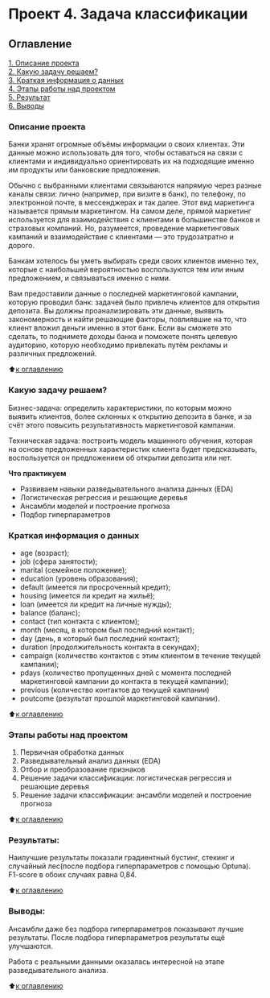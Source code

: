 # Проект 4. Задача классификации

## Оглавление  
[1. Описание проекта](https://github.com/G4dgetHackwrench/Homework/tree/main/Learning/Year1/Блок%204.%20Введение%20в%20машинное%20обучение/PROJECT-4.%20Задача%20классификации/README.md#Описание-проекта)  
[2. Какую задачу решаем?](https://github.com/G4dgetHackwrench/Homework/tree/main/Learning/Year1/Блок%204.%20Введение%20в%20машинное%20обучение/PROJECT-4.%20Задача%20классификации/README.md#Какую-задачу-решаем)  
[3. Краткая информация о данных](https://github.com/G4dgetHackwrench/Homework/tree/main/Learning/Year1/Блок%204.%20Введение%20в%20машинное%20обучение/PROJECT-4.%20Задача%20классификации/README.md#Краткая-информация-о-данных)  
[4. Этапы работы над проектом](https://github.com/G4dgetHackwrench/Homework/tree/main/Learning/Year1/Блок%204.%20Введение%20в%20машинное%20обучение/PROJECT-4.%20Задача%20классификации/README.md#Этапы-работы-над-проектом)  
[5. Результат](https://github.com/G4dgetHackwrench/Homework/tree/main/Learning/Year1/Блок%204.%20Введение%20в%20машинное%20обучение/PROJECT-4.%20Задача%20классификации/README.md#Результат)    
[6. Выводы](https://github.com/G4dgetHackwrench/Homework/tree/main/Learning/Year1/Блок%204.%20Введение%20в%20машинное%20обучение/PROJECT-4.%20Задача%20классификации/README.md#Выводы) 

### Описание проекта    
Банки хранят огромные объёмы информации о своих клиентах. Эти данные можно использовать для того, чтобы оставаться на связи с клиентами и индивидуально ориентировать их на подходящие именно им продукты или банковские предложения.

Обычно с выбранными клиентами связываются напрямую через разные каналы связи: лично (например, при визите в банк), по телефону, по электронной почте, в мессенджерах и так далее. Этот вид маркетинга называется прямым маркетингом. На самом деле, прямой маркетинг используется для взаимодействия с клиентами в большинстве банков и страховых компаний. Но, разумеется, проведение маркетинговых кампаний и взаимодействие с клиентами — это трудозатратно и дорого.

Банкам хотелось бы уметь выбирать среди своих клиентов именно тех, которые с наибольшей вероятностью воспользуются тем или иным предложением, и связываться именно с ними.

Вам предоставили данные о последней маркетинговой кампании, которую проводил банк: задачей было привлечь клиентов для открытия депозита. Вы должны проанализировать эти данные, выявить закономерность и найти решающие факторы, повлиявшие на то, что клиент вложил деньги именно в этот банк. Если вы сможете это сделать, то поднимете доходы банка и поможете понять целевую аудиторию, которую необходимо привлекать путём рекламы и различных предложений.

:arrow_up:[к оглавлению](https://github.com/G4dgetHackwrench/Homework/tree/main/Learning/Year1/Блок%204.%20Введение%20в%20машинное%20обучение/PROJECT-4.%20Задача%20классификации/README.md#Оглавление)


### Какую задачу решаем?    
Бизнес-задача: определить характеристики, по которым можно выявить клиентов, более склонных к открытию депозита в банке, и за счёт этого повысить результативность маркетинговой кампании.

Техническая задача: построить модель машинного обучения, которая на основе предложенных характеристик клиента будет предсказывать, воспользуется он предложением об открытии депозита или нет.

**Что практикуем**     
* Развиваем навыки разведывательного анализа данных (EDA)
* Логистическая регрессия и решающие деревья
* Ансамбли моделей и построение прогноза
* Подбор гиперпараметров


### Краткая информация о данных
* age (возраст);
* job (сфера занятости);
* marital (семейное положение);
* education (уровень образования);
* default (имеется ли просроченный кредит);
* housing (имеется ли кредит на жильё);
* loan (имеется ли кредит на личные нужды);
* balance (баланс);
* contact (тип контакта с клиентом);
* month (месяц, в котором был последний контакт);
* day (день, в который был последний контакт);
* duration (продолжительность контакта в секундах);
* campaign (количество контактов с этим клиентом в течение текущей кампании);
* pdays (количество пропущенных дней с момента последней маркетинговой кампании до контакта в текущей кампании);
* previous (количество контактов до текущей кампании)
* poutcome (результат прошлой маркетинговой кампании).
  
:arrow_up:[к оглавлению](https://github.com/G4dgetHackwrench/Homework/tree/main/Learning/Year1/Блок%204.%20Введение%20в%20машинное%20обучение/PROJECT-4.%20Задача%20классификации/README.md#Оглавление)


### Этапы работы над проектом  
1. Первичная обработка данных
2. Разведывательный анализ данных (EDA)
3. Отбор и преобразование признаков
4. Решение задачи классификации: логистическая регрессия и решающие деревья
5. Решение задачи классификации: ансамбли моделей и построение прогноза

:arrow_up:[к оглавлению](https://github.com/G4dgetHackwrench/Homework/tree/main/Learning/Year1/Блок%204.%20Введение%20в%20машинное%20обучение/PROJECT-4.%20Задача%20классификации/README.md#Оглавление)


### Результаты:  
Наилучшие результаты показали градиентный бустинг, стекинг и случайный лес(после подбора гиперпараметров с помощью Optuna). F1-score в обоих случаях равна 0,84.

:arrow_up:[к оглавлению](https://github.com/G4dgetHackwrench/Homework/tree/main/Learning/Year1/Блок%204.%20Введение%20в%20машинное%20обучение/PROJECT-4.%20Задача%20классификации/README.md#Оглавление)


### Выводы:  
Ансамбли даже без подбора гиперпараметров показывают лучшие результаты. После подбора гиперпараметров результаты ещё улучшаются.

Работа с реальными данными оказалась интересной на этапе разведывательного анализа.

:arrow_up:[к оглавлению](https://github.com/G4dgetHackwrench/Homework/tree/main/Learning/Year1/Блок%204.%20Введение%20в%20машинное%20обучение/PROJECT-4.%20Задача%20классификации/README.md#Оглавление)


